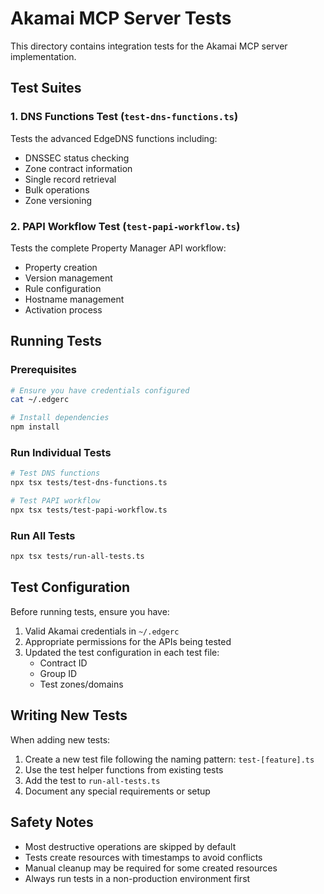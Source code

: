 # Akamai MCP Server Tests

This directory contains integration tests for the Akamai MCP server implementation.

## Test Suites

### 1. DNS Functions Test (`test-dns-functions.ts`)
Tests the advanced EdgeDNS functions including:
- DNSSEC status checking
- Zone contract information
- Single record retrieval
- Bulk operations
- Zone versioning

### 2. PAPI Workflow Test (`test-papi-workflow.ts`)
Tests the complete Property Manager API workflow:
- Property creation
- Version management
- Rule configuration
- Hostname management
- Activation process

## Running Tests

### Prerequisites
```bash
# Ensure you have credentials configured
cat ~/.edgerc

# Install dependencies
npm install
```

### Run Individual Tests
```bash
# Test DNS functions
npx tsx tests/test-dns-functions.ts

# Test PAPI workflow
npx tsx tests/test-papi-workflow.ts
```

### Run All Tests
```bash
npx tsx tests/run-all-tests.ts
```

## Test Configuration

Before running tests, ensure you have:

1. Valid Akamai credentials in `~/.edgerc`
2. Appropriate permissions for the APIs being tested
3. Updated the test configuration in each test file:
   - Contract ID
   - Group ID
   - Test zones/domains

## Writing New Tests

When adding new tests:

1. Create a new test file following the naming pattern: `test-[feature].ts`
2. Use the test helper functions from existing tests
3. Add the test to `run-all-tests.ts`
4. Document any special requirements or setup

## Safety Notes

- Most destructive operations are skipped by default
- Tests create resources with timestamps to avoid conflicts
- Manual cleanup may be required for some created resources
- Always run tests in a non-production environment first